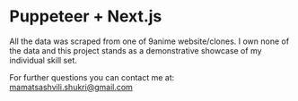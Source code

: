<h1>Puppeteer + Next.js</h1>
<p>All the data was scraped from one of 9anime website/clones. I own none of the data and this project stands as a demonstrative showcase of my individual skill set.</p>
<p>For further questions you can contact me at: <a href="mamatsashvili.shukri@gmail.com">mamatsashvili.shukri@gmail.com</a></p>
